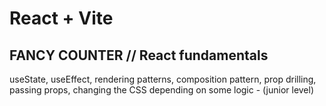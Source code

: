 # React + Vite

## FANCY COUNTER // React fundamentals

useState, useEffect, rendering patterns, composition pattern, prop drilling,
passing props, changing the CSS depending on some logic - (junior level)
